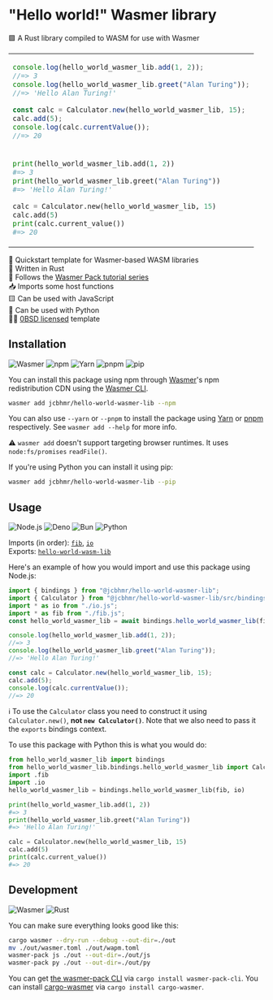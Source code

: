 # "Hello world!" Wasmer library

🟪 A Rust library compiled to WASM for use with Wasmer

<table align=center><td>

```js
console.log(hello_world_wasmer_lib.add(1, 2));
//=> 3
console.log(hello_world_wasmer_lib.greet("Alan Turing"));
//=> 'Hello Alan Turing!'

const calc = Calculator.new(hello_world_wasmer_lib, 15);
calc.add(5);
console.log(calc.currentValue());
//=> 20
```

<tr><td>

```py
print(hello_world_wasmer_lib.add(1, 2))
#=> 3
print(hello_world_wasmer_lib.greet("Alan Turing"))
#=> 'Hello Alan Turing!'

calc = Calculator.new(hello_world_wasmer_lib, 15)
calc.add(5)
print(calc.current_value())
#=> 20
```

</table>

🚀 Quickstart template for Wasmer-based WASM libraries \
🦀 Written in Rust \
📖 Follows the [Wasmer Pack tutorial series] \
📥 Imports some host functions \
🟨 Can be used with JavaScript \
🐍 Can be used with Python \
👩‍⚖️ [0BSD licensed] template

## Installation

![Wasmer](https://img.shields.io/static/v1?style=for-the-badge&message=Wasmer&color=4946DD&logo=Wasmer&logoColor=FFFFFF&label=)
![npm](https://img.shields.io/static/v1?style=for-the-badge&message=npm&color=CB3837&logo=npm&logoColor=FFFFFF&label=)
![Yarn](https://img.shields.io/static/v1?style=for-the-badge&message=Yarn&color=2C8EBB&logo=Yarn&logoColor=FFFFFF&label=)
![pnpm](https://img.shields.io/static/v1?style=for-the-badge&message=pnpm&color=222222&logo=pnpm&logoColor=F69220&label=)
![pip](https://img.shields.io/static/v1?style=for-the-badge&message=pip&color=3776AB&logo=Python&logoColor=FFFFFF&label=)

You can install this package using npm through [Wasmer]'s npm redistribution CDN
using the [Wasmer CLI].

```sh
wasmer add jcbhmr/hello-world-wasmer-lib --npm
```

You can also use `--yarn` or `--pnpm` to install the package using [Yarn] or
[pnpm] respectively. See `wasmer add --help` for more info.

⚠️ `wasmer add` doesn't support targeting browser runtimes. It uses
`node:fs/promises` `readFile()`.

If you're using Python you can install it using pip:

```sh
wasmer add jcbhmr/hello-world-wasmer-lib --pip
```

## Usage

![Node.js](https://img.shields.io/static/v1?style=for-the-badge&message=Node.js&color=339933&logo=Node.js&logoColor=FFFFFF&label=)
![Deno](https://img.shields.io/static/v1?style=for-the-badge&message=Deno&color=000000&logo=Deno&logoColor=FFFFFF&label=)
![Bun](https://img.shields.io/static/v1?style=for-the-badge&message=Bun&color=000000&logo=Bun&logoColor=FFFFFF&label=)
![Python](https://img.shields.io/static/v1?style=for-the-badge&message=Python&color=3776AB&logo=Python&logoColor=FFFFFF&label=)

<!-- prettier-ignore -->
Imports (in order): [`fib`](fib.wai), [`io`](io.wai) \
Exports: [`hello-world-wasm-lib`](hello-world-wasm-lib.wai)

Here's an example of how you would import and use this package using Node.js:

```js
import { bindings } from "@jcbhmr/hello-world-wasmer-lib";
import { Calculator } from "@jcbhmr/hello-world-wasmer-lib/src/bindings/hello_world_wasm_lib/hello_world_wasm_lib.js";
import * as io from "./io.js";
import * as fib from "./fib.js";
const hello_world_wasmer_lib = await bindings.hello_world_wasmer_lib(fib, io);

console.log(hello_world_wasmer_lib.add(1, 2));
//=> 3
console.log(hello_world_wasmer_lib.greet("Alan Turing"));
//=> 'Hello Alan Turing!'

const calc = Calculator.new(hello_world_wasmer_lib, 15);
calc.add(5);
console.log(calc.currentValue());
//=> 20
```

ℹ To use the `Calculator` class you need to construct it using
`Calculator.new()`, **not `new Calculator()`**. Note that we also need to pass
it the `exports` bindings context.

To use this package with Python this is what you would do:

```py
from hello_world_wasmer_lib import bindings
from hello_world_wasmer_lib.bindings.hello_world_wasmer_lib import Calculator
import .fib
import .io
hello_world_wasmer_lib = bindings.hello_world_wasmer_lib(fib, io)

print(hello_world_wasmer_lib.add(1, 2))
#=> 3
print(hello_world_wasmer_lib.greet("Alan Turing"))
#=> 'Hello Alan Turing!'

calc = Calculator.new(hello_world_wasmer_lib, 15)
calc.add(5)
print(calc.current_value())
#=> 20
```

## Development

![Wasmer](https://img.shields.io/static/v1?style=for-the-badge&message=Wasmer&color=4946DD&logo=Wasmer&logoColor=FFFFFF&label=)
![Rust](https://img.shields.io/static/v1?style=for-the-badge&message=Rust&color=000000&logo=Rust&logoColor=FFFFFF&label=)

You can make sure everything looks good like this:

```sh
cargo wasmer --dry-run --debug --out-dir=./out
mv ./out/wasmer.toml ./out/wapm.toml
wasmer-pack js ./out --out-dir=./out/js
wasmer-pack py ./out --out-dir=./out/py
```

You can get [the wasmer-pack CLI] via `cargo install wasmer-pack-cli`. You can
install [cargo-wasmer] via `cargo install cargo-wasmer`.

<!-- prettier-ignore-start -->
[cargo-wasmer]: https://github.com/wasmerio/cargo-wasmer
[wasmer]: https://wasmer.io/
[wasmer cli]: https://github.com/wasmerio/wasmer
[yarn]: https://yarnpkg.com/
[pnpm]: https://pnpm.io/
[the wasmer-pack CLI]: https://github.com/wasmerio/wasmer-pack
[0bsd licensed]: https://github.com/jcbhmr/hello-world-wasmer-lib/blob/main/LICENSE
[wasmer pack tutorial series]: https://wasmerio.github.io/wasmer-pack/user-docs/tutorial/01-hello-world.html
<!-- prettier-ignore-end -->
